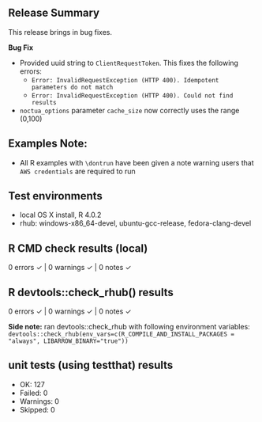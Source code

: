 ## Release Summary
This release brings in bug fixes.

**Bug Fix**
* Provided uuid string to `ClientRequestToken`. This fixes the following errors:
  * `Error: InvalidRequestException (HTTP 400). Idempotent parameters do not match`
  * `Error: InvalidRequestException (HTTP 400). Could not find results`
* `noctua_options` parameter `cache_size` now correctly uses the range (0,100)

## Examples Note:
* All R examples with `\dontrun` have been given a note warning users that `AWS credentials` are required to run

## Test environments
* local OS X install, R 4.0.2
* rhub: windows-x86_64-devel, ubuntu-gcc-release, fedora-clang-devel

## R CMD check results (local)
0 errors ✓ | 0 warnings ✓ | 0 notes ✓

## R devtools::check_rhub() results
0 errors ✓ | 0 warnings ✓ | 0 notes ✓

**Side note:** ran devtools::check_rhub with following environment variables:
`devtools::check_rhub(env_vars=c(R_COMPILE_AND_INSTALL_PACKAGES = "always", LIBARROW_BINARY="true"))`

## unit tests (using testthat) results
* OK:       127
* Failed:   0
* Warnings: 0
* Skipped:  0
